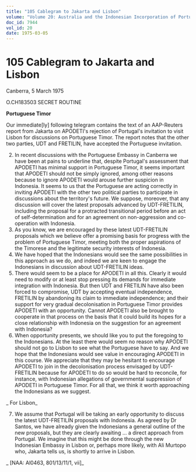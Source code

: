 ```yaml
---
title: "105 Cablegram to Jakarta and Lisbon"
volume: "Volume 20: Australia and the Indonesian Incorporation of Portuguese Timor, 1974-1976"
doc_id: 7944
vol_id: 20
date: 1975-03-05
---
```


# 105 Cablegram to Jakarta and Lisbon

Canberra, 5 March 1975

O.CH183503 SECRET ROUTINE

**Portuguese Timor**

Our immediate[ly] following telegram contains the text of an AAP-Reuters report from Jakarta on APODETI's rejection of Portugal's invitation to visit Lisbon for discussions on Portuguese Timor. The report notes that the other two parties, UDT and FRETILIN, have accepted the Portuguese invitation.

  2. In recent discussions with the Portuguese Embassy in Canberra we have been at pains to underline that, despite Portugal's assessment that APODETI has minimal support in Portuguese Timor, it seems important that APODETI should not be simply ignored, among other reasons because to ignore APODETI would arouse further suspicion in Indonesia. It seems to us that the Portuguese are acting correctly in inviting APODETI with the other two political parties to participate in discussions about the territory's future. We suppose, moreover, that any discussion will cover the latest proposals advanced by UDT-FRETILIN, including the proposal for a protracted transitional period before an act of self-determination and for an agreement on non-aggression and co-operation with Indonesia.
  3. As you know, we are encouraged by these latest UDT-FRETILIN proposals which we believe offer a promising basis for progress with the problem of Portuguese Timor, meeting both the proper aspirations of the Timorese and the legitimate security interests of Indonesia.
  4. We have hoped that the Indonesians would see the same possibilities in this approach as we do, and indeed we are keen to engage the Indonesians in discussion about UDT-FRETILIN ideas.
  5. There would seem to be a place for APODETI in all this. Clearly it would need to modify or at least stop pressing its demands for immediate integration with Indonesia. But then UDT and FRETILIN have also been forced to compromise, UDT by accepting eventual independence, FRETILIN by abandoning its claim to immediate independence; and their support for very gradual decolonisation in Portuguese Timor provides APODETI with an opportunity. Cannot APODETI also be brought to cooperate in that process on the basis that it could build its hopes for a close relationship with Indonesia on the suggestion for an agreement with Indonesia?
  6. When opportunity presents, we should like you to put the foregoing to the Indonesians. At the least there would seem no reason why APODETI should not go to Lisbon to see what the Portuguese have to say. And we hope that the Indonesians would see value in encouraging APODETI in this course. We appreciate that they may be hesitant to encourage APODETI to join in the decolonisation process envisaged by UDT-FRETILIN because for APODETI to do so would be hard to reconcile, for instance, with Indonesian allegations of governmental suppression of APODETI in Portuguese Timor. For all that, we think it worth approaching the Indonesians as we suggest.



_ For Lisbon_

  7. We assume that Portugal will be taking an early opportunity to discuss the latest UDT-FRETILIN proposals with Indonesia. As agreed by Dr Santos, we have already given the Indonesians a general outline of the new proposals, but they are clearly awaiting ... a direct approach from Portugal. We imagine that this might be done through the new Indonesian Embassy in Lisbon or, perhaps more likely, with Ali Murtopo who, Jakarta tells us, is shortly to arrive in Lisbon.



_ [NAA: Al0463, 801/13/11/1, vii]_
